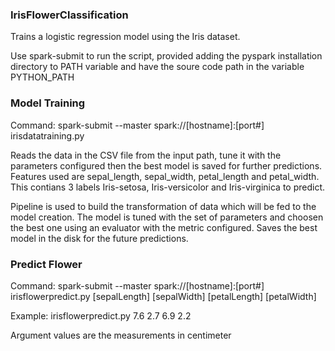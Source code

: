 ### IrisFlowerClassification
Trains a logistic regression model using the Iris dataset.

Use spark-submit to run the script, provided adding the pyspark installation directory to PATH variable and have the soure code path in the variable PYTHON_PATH

### Model Training ###
Command: spark-submit --master spark://[hostname]:[port#] irisdatatraining.py

Reads the data in the CSV file from the input path, tune it with the parameters configured then the best model is saved for further predictions.
Features used are sepal_length, sepal_width, petal_length and petal_width.
This contians 3 labels Iris-setosa, Iris-versicolor and Iris-virginica to predict.

Pipeline is used to build the transformation of data which will be fed to the model creation. The model is tuned with the set of parameters and choosen the best one using an evaluator with the metric configured. Saves the best model in the disk for the future predictions.

### Predict Flower ###
Command: spark-submit --master spark://[hostname]:[port#] irisflowerpredict.py [sepalLength] [sepalWidth] [petalLength] [petalWidth]

Example: irisflowerpredict.py 7.6 2.7 6.9 2.2

Argument values are the measurements in centimeter

